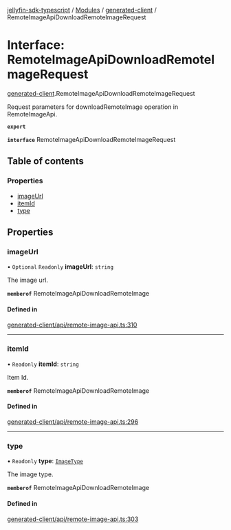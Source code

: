 [jellyfin-sdk-typescript](../README.md) / [Modules](../modules.md) / [generated-client](../modules/generated_client.md) / RemoteImageApiDownloadRemoteImageRequest

# Interface: RemoteImageApiDownloadRemoteImageRequest

[generated-client](../modules/generated_client.md).RemoteImageApiDownloadRemoteImageRequest

Request parameters for downloadRemoteImage operation in RemoteImageApi.

**`export`**

**`interface`** RemoteImageApiDownloadRemoteImageRequest

## Table of contents

### Properties

- [imageUrl](generated_client.RemoteImageApiDownloadRemoteImageRequest.md#imageurl)
- [itemId](generated_client.RemoteImageApiDownloadRemoteImageRequest.md#itemid)
- [type](generated_client.RemoteImageApiDownloadRemoteImageRequest.md#type)

## Properties

### imageUrl

• `Optional` `Readonly` **imageUrl**: `string`

The image url.

**`memberof`** RemoteImageApiDownloadRemoteImage

#### Defined in

[generated-client/api/remote-image-api.ts:310](https://github.com/thornbill/jellyfin-sdk-typescript/blob/350a9a5/src/generated-client/api/remote-image-api.ts#L310)

___

### itemId

• `Readonly` **itemId**: `string`

Item Id.

**`memberof`** RemoteImageApiDownloadRemoteImage

#### Defined in

[generated-client/api/remote-image-api.ts:296](https://github.com/thornbill/jellyfin-sdk-typescript/blob/350a9a5/src/generated-client/api/remote-image-api.ts#L296)

___

### type

• `Readonly` **type**: [`ImageType`](../enums/generated_client.ImageType.md)

The image type.

**`memberof`** RemoteImageApiDownloadRemoteImage

#### Defined in

[generated-client/api/remote-image-api.ts:303](https://github.com/thornbill/jellyfin-sdk-typescript/blob/350a9a5/src/generated-client/api/remote-image-api.ts#L303)

